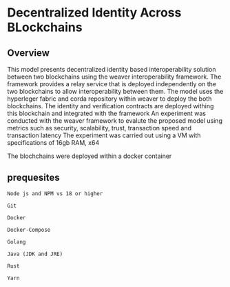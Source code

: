 # Decentralized Identity Across BLockchains

## Overview

This model presents decentralized identity based interoperability solution between two blockchains using the weaver interoperability framework. The framework provides a relay service that is deployed independently on the two blockchains to allow interoperability between them.
The model uses the hyperleger fabric and corda repository within weaver to deploy the both blockchains. The identity and verification contracts are deployed withing this blockchain and integrated with the framework
An experiment was conducted with the weaver framework to evalute the proposed model using metrics such as security, scalability, trust, transaction speed and transaction latency
The experiment was carried out using a VM with specifications of 16gb RAM, x64

The blochchains were deployed within a docker container

## prequesites

```
Node js and NPM vs 18 or higher
```

```
Git
```

```
Docker
```

```
Docker-Compose
```

```
Golang
```

```
Java (JDK and JRE)
```

```
Rust
```

```
Yarn
```
